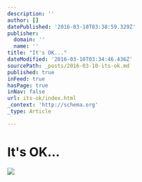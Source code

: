 ```yaml
---
description: ''
author: []
datePublished: '2016-03-10T03:38:59.329Z'
publisher:
  domain: ''
  name: ''
title: "It's OK..."
dateModified: '2016-03-10T03:34:46.436Z'
sourcePath: _posts/2016-03-10-its-ok.md
published: true
inFeed: true
hasPage: true
inNav: false
url: its-ok/index.html
_context: 'http://schema.org'
_type: Article

---
```

# It's OK...
![](https://the-grid-user-content.s3-us-west-2.amazonaws.com/7947a9a7-b9d4-4396-bbd5-b57eb2657bd4.png)